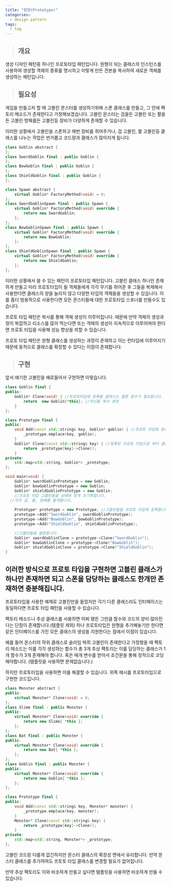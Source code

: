 ```yaml
---
title: "원형(Prototype)"
categories:
  - design pattern
tags:
  - tag
---
```

> ## 개요

생성 디자인 패턴중 하나인 프로토타입 패턴입니다.
원형이 되는 클래스의 인스턴스를 사용하여 생성할 객체의 종류를 명시하고
이렇게 만든 견본을 복사하여 새로운 객체를 생성하는 패턴입니다.
> ## 필요성

게임을 만들고자 할 때 고블린 몬스터를 생성하기위해 스폰 클래스를 만들고,
그 안에 팩토리 메소드가 존재한다고 가정해보겠습니다.
고블린 몬스터는 검을든 고블린 또는 활을든 고블린 방패를든 고블린등 장비가 다양하게 존재할 수 있습니다.

이러한 상황에서 고블린을 스폰하고 매번 장비를 쥐어주거나, 검 고블린, 활 고블린등 클래스를 나누는 작업은
번거롭고 코드량과 클래스가 많아지게 됩니다.
```cpp
class Goblin abstract {
};
class SwordGoblin final : public Goblin {
};
class BowGoblin final : public Goblin {
};
class ShieldGoblin final : public Goblin {
};

class Spawn abstract {
	virtual Goblin* FactoryMethod(void) = 0;
};
class SwordGoblinSpawn final : public Spawn {
	virtual Goblin* FactoryMethod(void) override {
		return new SwordGoblin;
	};
};
class BowGoblinSpawn final : public Spawn {
	virtual Goblin* FactoryMethod(void) override {
		return new BowGoblin;
	};
};
class ShieldGoblinSpawn final : public Spawn {
	virtual Goblin* FactoryMethod(void) override {
		return new ShieldGoblin;
	};
};
```
이러한 상황에서 쓸 수 있는 패턴이 프로토타입 패턴입니다.
고블린 클래스 하나만 존재하게 만들고 미리 프로토타입이 될 객체들에게 각각 무기를 쥐어준 후
그들을 복제해서 사용한다면 클래스의 양을 늘리지 않고 다양한 타입의 객체들을 생성할 수 있습니다.
이를 좀더 범용적으로 사용한다면 모든 몬스터들에 대한 프로토타입 스포너를 만들수도 있습니다.

프로토 타입 패턴은 복사를 통해 객체 생성이 이루어집니다.
때문에 만약 객체의 생성과정이 복잡하고 리소스를 많이 먹는다면 또는 객체의 생성이 지속적으로 이루어져야 한다면
프로토 타입을 사용해 성능 향상을 꾀할 수 있습니다.

프로토 타입 패턴은 원형 클래스를 생성하는 과정이 존재하고 이는 런타임에 이루어지기 때문에
동적으로 클래스를 확장할 수 있다는 이점이 존재합니다.

> ## 구현

앞서 얘기한 고블린을 예로들어서 구현하면 이렇습니다.
```cpp
class Goblin final {
public:
	Goblin* Clone(void) { //프로토타입에 등록될 클래스는 클론 함수가 필요합니다.
		return  new Goblin{*this}; //자신을 복사 생성
	}
};

class Prototype final {
public:
	void Add(const std::string& key, Goblin* goblin) { //프로토 타입에 등록합니다.
		_prototype.emplace(key, goblin);
	}
	Goblin* Clone(const std::string& key) { //등록된 프로토 타입으로 부터 클론합니다.
		return _prototype[key]->Clone();
	}
private:
	std::map<std::string, Goblin*> _prototype;
};

void main(void) {
	Goblin* swordGoblinPrototype = new Goblin;
	Goblin* bowGoblinPrototype = new Goblin;
	Goblin* shieldGoblinPrototype = new Goblin;
	//프로토 타입 고블린들을 상태에 맞게 초기화합니다.
  //각각 검, 활, 방패를 들게합니다.
	
	Prototype* prototype = new Prototype; //고블린들을 프로토 타입에 등록합니다.
	prototype->Add("SwordGoblin", swordGoblinPrototype);
	prototype->Add("BowGoblin", bowGoblinPrototype);
	prototype->Add("ShieldGoblin", shieldGoblinPrototype);

	//고블린들을 클론합니다.
	Goblin* swordGoblinClone = prototype->Clone("SwordGoblin");
	Goblin* bowGoblinClone = prototype->Clone("BowGoblin");
	Goblin* shieldGoblinClone = prototype->Clone("ShieldGoblin");
}
```
이러한 방식으로 프로토 타입을 구현하면 고블린 클래스가 하나만 존재하면 되고
스폰을 담당하는 클래스도 한개만 존재하면 충분해집니다.<br>
---
프로토타입을 사용한 예제로 고블린만을 들었지만
각기 다른 클래스라도 인터페이스는 동일하다면 프로토 타입 패턴을 사용할 수 있습니다.

팩토리 메소드나 추상 클래스를 사용하면 어찌 됐든 그만큼 함수와 코드의 양이 많아진다는 단점이 존재합니다.(템플릿 제외)
허나 프로토타입은 원형을 추가해놓기만 한다면 같은 인터페이스를 가진 모든 클래스의 생성을 지원한다는 점에서 이점이 있습니다.

예를 들어 몬스터의 하위 클래스로 슬라임 박쥐 고블린이 존재한다고 가정했을 때
팩토리 메소드는 이를 각각 생성하는 함수가 총 3개
추상 팩토리는 이를 담당하는 클래스가 1개 함수가 3개 존재해야 합니다.
혹은 매개 변수를 받아서 조건문을 통해 정적으로 코딩해야합니다.
(템플릿을 사용하면 문제없습니다.)

하지만 프로토타입을 사용하면 이를 해결할 수 있습니다.
위쪽 예시를 프로토타입으로 구현한 코드입니다.
```cpp
class Monster abstract {
public:
	virtual Monster* Clone(void) = 0;
};
class Slime final : public Monster {
public:
	virtual Monster* Clone(void) override {
		return new Slime{ *this };
	};
};
class Bat final : public Monster {
public:
	virtual Monster* Clone(void) override {
		return new Bat{ *this };
	};
};
class Goblin final : public Monster {
public:
	virtual Monster* Clone(void) override {
		return new Goblin{ *this };
	};
};

class Prototype final {
public:
	void Add(const std::string& key, Monster* monster) {
		_prototype.emplace(key, monster);
	}
	Monster* Clone(const std::string& key) {
		return _prototype[key]->Clone();
	}
private:
	std::map<std::string, Monster*> _prototype;
};
```
고블린 코드랑 다를게 없긴하지만 몬스터 클래스의 확장성 면에서 유리합니다.
만약 몬스터 클래스를 추가하여도 프토토 타입 클래스를 변경할 필요가 없어집니다.

만약 추상 팩토리도 이와 비슷하게 만들고 싶다면 템플릿을 사용하면 비슷하게 만들 수 있습니다.
